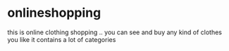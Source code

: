 # onlineshopping
this is online clothing shopping ..
you can see and buy any kind of clothes you like
it contains a lot of categories
